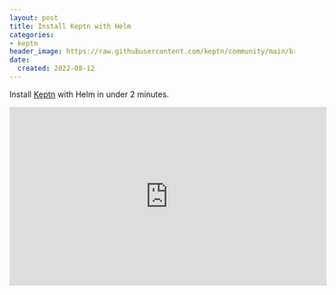 ```yaml
---
layout: post
title: Install Keptn with Helm
categories:
- keptn
header_image: https://raw.githubusercontent.com/keptn/community/main/branding/logos/keptn-logo-square.svg
date:
  created: 2022-08-12
---
```


Install [Keptn](https://keptn.sh) with Helm in under 2 minutes.

<!-- more -->

<iframe width="560" height="315" src="https://www.youtube.com/embed/neAqh4fAz-k" title="YouTube video player" frameborder="0" allow="accelerometer; autoplay; clipboard-write; encrypted-media; gyroscope; picture-in-picture" allowfullscreen></iframe>